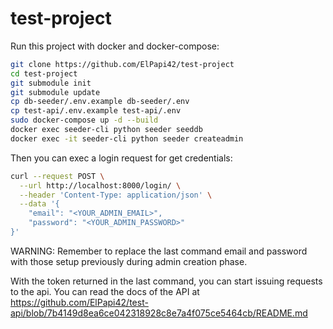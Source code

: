 # test-project

Run this project with docker and docker-compose:
```bash
git clone https://github.com/ElPapi42/test-project
cd test-project
git submodule init
git submodule update
cp db-seeder/.env.example db-seeder/.env
cp test-api/.env.example test-api/.env
sudo docker-compose up -d --build
docker exec seeder-cli python seeder seeddb
docker exec -it seeder-cli python seeder createadmin
```

Then you can exec a login request for get credentials:
```bash
curl --request POST \
  --url http://localhost:8000/login/ \
  --header 'Content-Type: application/json' \
  --data '{
	"email": "<YOUR_ADMIN_EMAIL>",
	"password": "<YOUR_ADMIN_PASSWORD>"
}'
```
WARNING: Remember to replace the last command email and password with those setup previously during admin creation phase.

With the token returned in the last command, you can start issuing requests to the api. You can read the docs of the API at https://github.com/ElPapi42/test-api/blob/7b4149d8ea6ce042318928c8e7a4f075ce5464cb/README.md